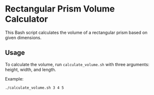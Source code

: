 # Rectangular Prism Volume Calculator

This Bash script calculates the volume of a rectangular prism based on given dimensions.

## Usage

To calculate the volume, run `calculate_volume.sh` with three arguments: height, width, and length.

Example:

```bash
./calculate_volume.sh 3 4 5

